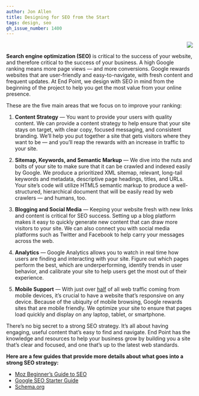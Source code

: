 ```yaml
---
author: Jon Allen
title: Designing for SEO from the Start
tags: design, seo
gh_issue_number: 1400
---
```


<p style="clear: both; text-align: right"><img border="0" src="/blog/2018/03/28/designing-for-seo-from-the-start/analytics-2.png" /></p>

**Search engine optimization (SEO)** is critical to the success of your website, and therefore critical to the success of your business. A high Google ranking means more page views — and more conversions. Google rewards websites that are user-friendly and easy-to-navigate, with fresh content and frequent updates. At End Point, we design with SEO in mind from the beginning of the project to help you get the most value from your online presence.

These are the five main areas that we focus on to improve your ranking:

1. **Content Strategy** — You want to provide your users with quality content. We can provide a content strategy to help ensure that your site stays on target, with clear copy, focused messaging, and consistent branding. We’ll help you put together a site that gets visitors where they want to be — and you’ll reap the rewards with an increase in traffic to your site.

2. **Sitemap, Keywords, and Semantic Markup** — We dive into the nuts and bolts of your site to make sure that it can be crawled and indexed easily by Google. We produce a prioritized XML sitemap, relevant, long-tail keywords and metadata, descriptive page headings, titles, and URLs. Your site’s code will utilize HTML5 semantic markup to produce a well-structured, hierarchical document that will be easily read by web crawlers — and humans, too.

4. **Blogging and Social Media** — Keeping your website fresh with new links and content is critical for SEO success. Setting up a blog platform makes it easy to quickly generate new content that can draw more visitors to your site. We can also connect you with social media platforms such as Twitter and Facebook to help carry your messages across the web.

5. **Analytics** — Google Analytics allows you to watch in real time how users are finding and interacting with your site. Figure out which pages perform the best, which are underperforming, identify trends in user behavior, and calibrate your site to help users get the most out of their experience.

6. **Mobile Support** — With just over <a href="https://www.statista.com/statistics/277125/share-of-website-traffic-coming-from-mobile-devices/" target="_blank">half</a> of all web traffic coming from mobile devices, it’s crucial to have a website that’s responsive on any device. Because of the ubiquity of mobile browsing, Google rewards sites that are mobile friendly. We optimize your site to ensure that pages load quickly and display on any laptop, tablet, or smartphone.

There’s no big secret to a strong SEO strategy. It’s all about having engaging, useful content that’s easy to find and navigate. End Point has the knowledge and resources to help your business grow by building you a site that’s clear and focused, and one that’s up to the latest web standards.

**Here are a few guides that provide more details about what goes into a strong SEO strategy:**

<ul>
<li><a href="https://moz.com/beginners-guide-to-seo" target="_blank">Moz Beginner’s Guide to SEO</a></li>

<li><a href="https://support.google.com/webmasters/answer/7451184?hl=en" target="_blank">Google SEO Starter Guide</a></li>

<li><a href="http://schema.org/" target="_blank">Schema.org</a></li>
</ul>
